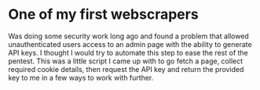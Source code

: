 # One of my first webscrapers
Was doing some security work long ago and found a problem that allowed unauthenticated users access to an admin page with the ability to generate API keys. I thought I would try to automate this step to ease the rest of the pentest. This was a little script I came up with to go fetch a page, collect required cookie details, then request the API key and return the provided key to me in a few ways to work with further. 
